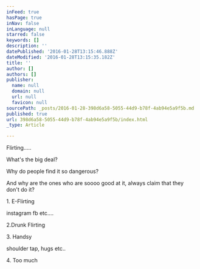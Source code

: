 ```yaml
---
inFeed: true
hasPage: true
inNav: false
inLanguage: null
starred: false
keywords: []
description: ''
datePublished: '2016-01-28T13:15:46.888Z'
dateModified: '2016-01-28T13:15:35.182Z'
title: ''
author: []
authors: []
publisher:
  name: null
  domain: null
  url: null
  favicon: null
sourcePath: _posts/2016-01-28-398d6a58-5055-44d9-b78f-4ab94e5a9f5b.md
published: true
url: 398d6a58-5055-44d9-b78f-4ab94e5a9f5b/index.html
_type: Article

---
```

Flirting.....

What's the big deal?

Why do people find it so dangerous?

And why are the ones who are soooo good at it, always claim that they don't do it?

1\. E-Flirting

instagram fb etc....

2.Drunk Flirting

3\. Handsy

shoulder tap, hugs etc..

4\. Too much